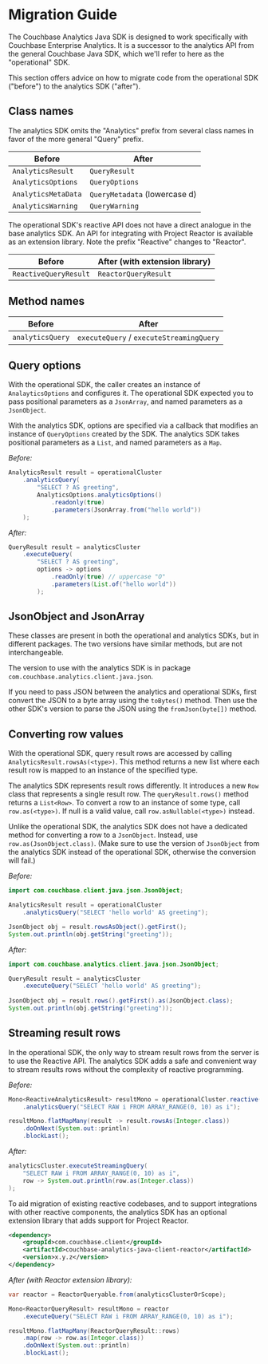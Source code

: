 # Migration Guide

The Couchbase Analytics Java SDK is designed to work specifically with Couchbase Enterprise Analytics.
It is a successor to the analytics API from the general Couchbase Java SDK, which we'll refer to here as the "operational" SDK.

This section offers advice on how to migrate code from the operational SDK ("before") to the analytics SDK ("after").

## Class names

The analytics SDK omits the "Analytics" prefix from several class names in favor of the more general "Query" prefix.

| Before              | After                         |
|---------------------|-------------------------------|
| `AnalyticsResult`   | `QueryResult`                 |
| `AnalyticsOptions`  | `QueryOptions`                |
| `AnalyticsMetaData` | `QueryMetadata` (lowercase d) |
| `AnalyticsWarning`  | `QueryWarning`                |

The operational SDK's reactive API does not have a direct analogue in the base analytics SDK.
An API for integrating with Project Reactor is available as an extension library.
Note the prefix "Reactive" changes to "Reactor".

| Before                | After (with extension library) |
|-----------------------|--------------------------------|
| `ReactiveQueryResult` | `ReactorQueryResult`           |

## Method names

| Before           | After                                    |
|------------------|------------------------------------------|
| `analyticsQuery` | `executeQuery` / `executeStreamingQuery` |


## Query options

With the operational SDK, the caller creates an instance of `AnalayticsOptions` and configures it.
The operational SDK expected you to pass positional parameters as a `JsonArray`, and named parameters as a `JsonObject`.

With the analytics SDK, options are specified via a callback that modifies an instance of `QueryOptions` created by the SDK.
The analytics SDK takes positional parameters as a `List`, and named parameters as a `Map`.

_Before:_

```java
AnalyticsResult result = operationalCluster
    .analyticsQuery(
        "SELECT ? AS greeting",
        AnalyticsOptions.analyticsOptions()
            .readonly(true)
            .parameters(JsonArray.from("hello world"))
    );
```

_After:_

```java
QueryResult result = analyticsCluster
    .executeQuery(
        "SELECT ? AS greeting",
        options -> options
            .readOnly(true) // uppercase "O"
            .parameters(List.of("hello world"))
        );
```

## JsonObject and JsonArray

These classes are present in both the operational and analytics SDKs, but in different packages.
The two versions have similar methods, but are not interchangeable.

The version to use with the analytics SDK is in package `com.couchbase.analytics.client.java.json`.

If you need to pass JSON between the analytics and operational SDKs, first convert the JSON to a byte array using the `toBytes()` method.
Then use the other SDK's version to parse the JSON using the `fromJson(byte[])` method.


## Converting row values

With the operational SDK, query result rows are accessed by calling `AnalyticsResult.rowsAs(<type>)`.
This method returns a new list where each result row is mapped to an instance of the specified type.

The analytics SDK represents result rows differently.
It introduces a new `Row` class that represents a single result row.
The `queryResult.rows()` method returns a `List<Row>`.
To convert a row to an instance of some type, call `row.as(<type>)`.
If null is a valid value, call `row.asNullable(<type>)` instead.

Unlike the operational SDK, the analytics SDK does not have a dedicated method for converting a row to a `JsonObject`.
Instead, use `row.as(JsonObject.class)`.
(Make sure to use the version of `JsonObject` from the analytics SDK instead of the operational SDK, otherwise the conversion will fail.)

_Before:_

```java
import com.couchbase.client.java.json.JsonObject;
```

```java
AnalyticsResult result = operationalCluster
    .analyticsQuery("SELECT 'hello world' AS greeting");

JsonObject obj = result.rowsAsObject().getFirst();
System.out.println(obj.getString("greeting"));
```

_After:_

```java
import com.couchbase.analytics.client.java.json.JsonObject;
```

```java
QueryResult result = analyticsCluster
    .executeQuery("SELECT 'hello world' AS greeting");
    
JsonObject obj = result.rows().getFirst().as(JsonObject.class);
System.out.println(obj.getString("greeting"));
```

## Streaming result rows

In the operational SDK, the only way to stream result rows from the server is to use the Reactive API.
The analytics SDK adds a safe and convenient way to stream results rows without the complexity of reactive programming.

_Before:_

```java
Mono<ReactiveAnalyticsResult> resultMono = operationalCluster.reactive()
    .analyticsQuery("SELECT RAW i FROM ARRAY_RANGE(0, 10) as i");

resultMono.flatMapMany(result -> result.rowsAs(Integer.class))
    .doOnNext(System.out::println)
    .blockLast();
```

_After:_

```java
analyticsCluster.executeStreamingQuery(
    "SELECT RAW i FROM ARRAY_RANGE(0, 10) as i",
    row -> System.out.println(row.as(Integer.class))
);
```

To aid migration of existing reactive codebases, and to support integrations with other reactive components, the analytics SDK has an optional extension library that adds support for Project Reactor.

```xml
<dependency>
    <groupId>com.couchbase.client</groupId>
    <artifactId>couchbase-analytics-java-client-reactor</artifactId>
    <version>x.y.z</version>
</dependency>
```

_After (with Reactor extension library):_

```java
var reactor = ReactorQueryable.from(analyticsClusterOrScope);

Mono<ReactorQueryResult> resultMono = reactor
    .executeQuery("SELECT RAW i FROM ARRAY_RANGE(0, 10) as i");

resultMono.flatMapMany(ReactorQueryResult::rows)
    .map(row -> row.as(Integer.class))
    .doOnNext(System.out::println)
    .blockLast();
```
